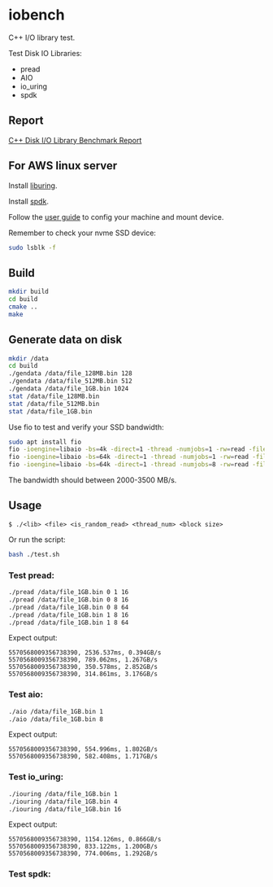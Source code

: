 # iobench
C++ I/O library test.

Test Disk IO Libraries:
- pread
- AIO
- io_uring
- spdk

## Report
[C++ Disk I/O Library Benchmark Report](https://quip-amazon.com/Nz0GABxvGipG/Methods-to-Saturate-the-Full-Bandwidth-of-NVMe-SSD)

## For AWS linux server

Install [liburing](https://github.com/axboe/liburing).

Install [spdk](https://github.com/spdk/spdk).

Follow the [user guide](https://docs.aws.amazon.com/zh_cn/AWSEC2/latest/UserGuide/ebs-using-volumes.html) to config your machine and mount device.

Remember to check your nvme SSD device: 
```bash
sudo lsblk -f
```

## Build
```bash
mkdir build
cd build
cmake ..
make
```


## Generate data on disk
```bash
mkdir /data
cd build
./gendata /data/file_128MB.bin 128
./gendata /data/file_512MB.bin 512
./gendata /data/file_1GB.bin 1024
stat /data/file_128MB.bin
stat /data/file_512MB.bin
stat /data/file_1GB.bin
```

Use fio to test and verify your SSD bandwidth:
```bash
sudo apt install fio
fio -ioengine=libaio -bs=4k -direct=1 -thread -numjobs=1 -rw=read -filename=/data/file_1GB.bin -name="BS 16KB read test" -iodepth=512 -runtime=20
fio -ioengine=libaio -bs=64k -direct=1 -thread -numjobs=1 -rw=read -filename=/data/file_1GB.bin -name="BS 64KB read test" -iodepth=512 -runtime=20
fio -ioengine=libaio -bs=64k -direct=1 -thread -numjobs=8 -rw=read -filename=/data/file_1GB.bin -name="BS 64KB read test" -iodepth=512 -runtime=20
```
The bandwidth should between 2000-3500 MB/s.

## Usage
```
$ ./<lib> <file> <is_random_read> <thread_num> <block size>
```

Or run the script:
```bash
bash ./test.sh
```


### Test pread:
```bash
./pread /data/file_1GB.bin 0 1 16
./pread /data/file_1GB.bin 0 8 16
./pread /data/file_1GB.bin 0 8 64
./pread /data/file_1GB.bin 1 8 16
./pread /data/file_1GB.bin 1 8 64
```

Expect output:
```
5570568009356738390, 2536.537ms, 0.394GB/s
5570568009356738390, 789.062ms, 1.267GB/s
5570568009356738390, 350.578ms, 2.852GB/s
5570568009356738390, 314.861ms, 3.176GB/s
```

### Test aio:
```bash
./aio /data/file_1GB.bin 1
./aio /data/file_1GB.bin 8
```

Expect output:
```
5570568009356738390, 554.996ms, 1.802GB/s
5570568009356738390, 582.408ms, 1.717GB/s
```


### Test io_uring:
```bash
./iouring /data/file_1GB.bin 1
./iouring /data/file_1GB.bin 4
./iouring /data/file_1GB.bin 16
```

Expect output:
```
5570568009356738390, 1154.126ms, 0.866GB/s
5570568009356738390, 833.122ms, 1.200GB/s
5570568009356738390, 774.006ms, 1.292GB/s
```


### Test spdk:


